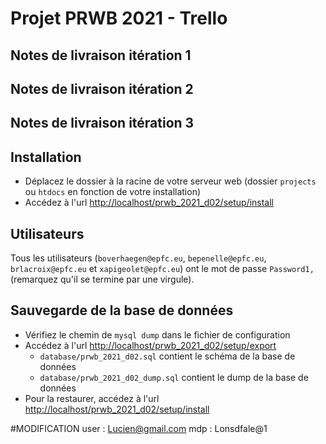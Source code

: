 # Projet PRWB 2021 - Trello

## Notes de livraison itération 1

## Notes de livraison itération 2

## Notes de livraison itération 3


## Installation

- Déplacez le dossier à la racine de votre serveur web (dossier `projects` ou `htdocs` en fonction de votre installation)
- Accédez à l'url [http://localhost/prwb_2021_d02/setup/install](http://localhost/prwb_2021_d02/setup/install)

## Utilisateurs

Tous les utilisateurs (`boverhaegen@epfc.eu`, `bepenelle@epfc.eu`, `brlacroix@epfc.eu` et `xapigeolet@epfc.eu`) ont le mot de passe `Password1,` (remarquez qu'il se termine par une virgule).

## Sauvegarde de la base de données

- Vérifiez le chemin de `mysql dump` dans le fichier de configuration
- Accédez à l'url [http://localhost/prwb_2021_d02/setup/export](http://localhost/prwb_2021_d02/setup/export) 
    - `database/prwb_2021_d02.sql` contient le schéma de la base de données
    - `database/prwb_2021_d02_dump.sql` contient le dump de la base de données
- Pour la restaurer, accédez à l'url [http://localhost/prwb_2021_d02/setup/install](http://localhost/prwb_2021_d02/setup/install)

#MODIFICATION
user : Lucien@gmail.com 
mdp : Lonsdfale@1


